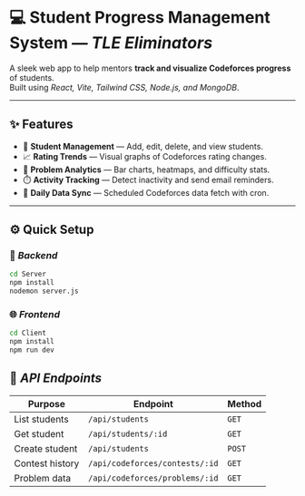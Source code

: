 # 💻 **Student Progress Management System** — *TLE Eliminators*

A sleek web app to help mentors **track and visualize Codeforces progress** of students.  
Built using *React, Vite, Tailwind CSS, Node.js, and MongoDB*.

---

## ✨ **Features**

- 👥 **Student Management** — Add, edit, delete, and view students.
- 📈 **Rating Trends** — Visual graphs of Codeforces rating changes.
- 🧩 **Problem Analytics** — Bar charts, heatmaps, and difficulty stats.
- ⏱️ **Activity Tracking** — Detect inactivity and send email reminders.
- 🔄 **Daily Data Sync** — Scheduled Codeforces data fetch with cron.

---

## ⚙️ **Quick Setup**

### 🔧 *Backend*

```bash
cd Server
npm install
nodemon server.js
```
### 🌐 *Frontend*

```bash
cd Client
npm install
npm run dev
```
## 🔌 *API Endpoints*

| **Purpose**         | **Endpoint**                          | **Method** |
|---------------------|----------------------------------------|------------|
| List students       | `/api/students`                        | `GET`      |
| Get student         | `/api/students/:id`                    | `GET`      |
| Create student      | `/api/students`                        | `POST`     |
| Contest history     | `/api/codeforces/contests/:id`         | `GET`      |
| Problem data        | `/api/codeforces/problems/:id`         | `GET`      |
